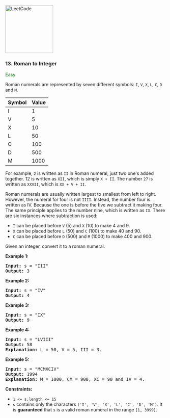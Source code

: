 <a href="https://leetcode.com/problems/roman-to-integer/">
    <img src="https://assets.leetcode.com/static_assets/public/webpack_bundles/images/logo-dark.e99485d9b.svg"
        style="width:150px" alt="LeetCode"/>
</a>

### 13. Roman to Integer

<span style="color:green">Easy</span>

Roman numerals are represented by seven different symbols:
`I`, `V`, `X`, `L`, `C`, `D` and `M`.

Symbol | Value
-------|------
I   |   1
V   |   5
X   |   10
L   |   50
C   |   100
D   |   500
M   |   1000

For example, `2` is written as `II` in Roman numeral, just two one's added
together. 12 is written as `XII`, which is simply `X + II`. The number `27` is
written as `XXVII`, which is `XX + V + II`.

Roman numerals are usually written largest to smallest from left to right.
However, the numeral for four is not `IIII`. Instead, the number four is written
as IV. Because the one is before the five we subtract it making four. The same
principle applies to the number nine, which is written as `IX`. There are six
instances where subtraction is used:

* `I` can be placed before `V` (5) and `X` (10) to make 4 and 9.
* `X` can be placed before `L` (50) and `C` (100) to make 40 and 90.
* `C` can be placed before `D` (500) and `M` (1000) to make 400 and 900.

Given an integer, convert it to a roman numeral.

__Example 1:__
<pre>
<b>Input:</b> s = "III"
<b>Output:</b> 3
</pre>

__Example 2:__
<pre>
<b>Input:</b> s = "IV"
<b>Output:</b> 4
</pre>

__Example 3:__
<pre>
<b>Input:</b> s = "IX"
<b>Output:</b> 9
</pre>

__Example 4:__
<pre>
<b>Input:</b> s = "LVIII"
<b>Output:</b> 58
<b>Explanation:</b> L = 50, V = 5, III = 3.
</pre>

__Example 5:__
<pre>
<b>Input:</b> s = "MCMXCIV"
<b>Output:</b> 1994
<b>Explanation:</b> M = 1000, CM = 900, XC = 90 and IV = 4.
</pre>

__Constraints:__

* `1 <= s.length <= 15`
* `s` contains only the characters
  `('I', 'V', 'X', 'L', 'C', 'D', 'M')`. It is __guaranteed__ that `s` is a
  valid roman numeral in the range `[1, 3999]`.
